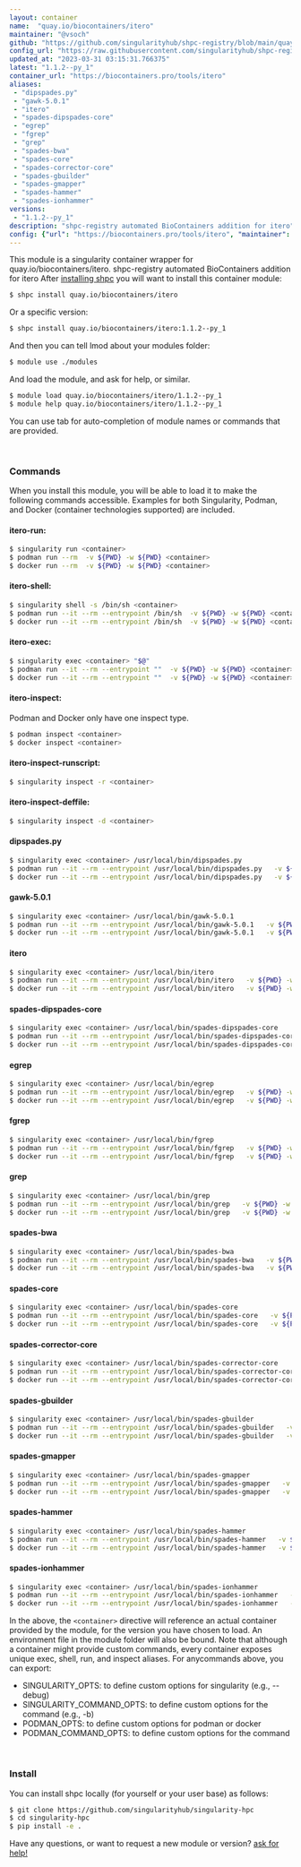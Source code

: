 ```yaml
---
layout: container
name:  "quay.io/biocontainers/itero"
maintainer: "@vsoch"
github: "https://github.com/singularityhub/shpc-registry/blob/main/quay.io/biocontainers/itero/container.yaml"
config_url: "https://raw.githubusercontent.com/singularityhub/shpc-registry/main/quay.io/biocontainers/itero/container.yaml"
updated_at: "2023-03-31 03:15:31.766375"
latest: "1.1.2--py_1"
container_url: "https://biocontainers.pro/tools/itero"
aliases:
 - "dipspades.py"
 - "gawk-5.0.1"
 - "itero"
 - "spades-dipspades-core"
 - "egrep"
 - "fgrep"
 - "grep"
 - "spades-bwa"
 - "spades-core"
 - "spades-corrector-core"
 - "spades-gbuilder"
 - "spades-gmapper"
 - "spades-hammer"
 - "spades-ionhammer"
versions:
 - "1.1.2--py_1"
description: "shpc-registry automated BioContainers addition for itero"
config: {"url": "https://biocontainers.pro/tools/itero", "maintainer": "@vsoch", "description": "shpc-registry automated BioContainers addition for itero", "latest": {"1.1.2--py_1": "sha256:a1f00e2670ec270fe4dea51820396de3a90da5ef836fc5e29ce18f499cb74fc5"}, "tags": {"1.1.2--py_1": "sha256:a1f00e2670ec270fe4dea51820396de3a90da5ef836fc5e29ce18f499cb74fc5"}, "docker": "quay.io/biocontainers/itero", "aliases": {"dipspades.py": "/usr/local/bin/dipspades.py", "gawk-5.0.1": "/usr/local/bin/gawk-5.0.1", "itero": "/usr/local/bin/itero", "spades-dipspades-core": "/usr/local/bin/spades-dipspades-core", "egrep": "/usr/local/bin/egrep", "fgrep": "/usr/local/bin/fgrep", "grep": "/usr/local/bin/grep", "spades-bwa": "/usr/local/bin/spades-bwa", "spades-core": "/usr/local/bin/spades-core", "spades-corrector-core": "/usr/local/bin/spades-corrector-core", "spades-gbuilder": "/usr/local/bin/spades-gbuilder", "spades-gmapper": "/usr/local/bin/spades-gmapper", "spades-hammer": "/usr/local/bin/spades-hammer", "spades-ionhammer": "/usr/local/bin/spades-ionhammer"}}
---
```


This module is a singularity container wrapper for quay.io/biocontainers/itero.
shpc-registry automated BioContainers addition for itero
After [installing shpc](#install) you will want to install this container module:


```bash
$ shpc install quay.io/biocontainers/itero
```

Or a specific version:

```bash
$ shpc install quay.io/biocontainers/itero:1.1.2--py_1
```

And then you can tell lmod about your modules folder:

```bash
$ module use ./modules
```

And load the module, and ask for help, or similar.

```bash
$ module load quay.io/biocontainers/itero/1.1.2--py_1
$ module help quay.io/biocontainers/itero/1.1.2--py_1
```

You can use tab for auto-completion of module names or commands that are provided.

<br>

### Commands

When you install this module, you will be able to load it to make the following commands accessible.
Examples for both Singularity, Podman, and Docker (container technologies supported) are included.

#### itero-run:

```bash
$ singularity run <container>
$ podman run --rm  -v ${PWD} -w ${PWD} <container>
$ docker run --rm  -v ${PWD} -w ${PWD} <container>
```

#### itero-shell:

```bash
$ singularity shell -s /bin/sh <container>
$ podman run --it --rm --entrypoint /bin/sh  -v ${PWD} -w ${PWD} <container>
$ docker run --it --rm --entrypoint /bin/sh  -v ${PWD} -w ${PWD} <container>
```

#### itero-exec:

```bash
$ singularity exec <container> "$@"
$ podman run --it --rm --entrypoint ""  -v ${PWD} -w ${PWD} <container> "$@"
$ docker run --it --rm --entrypoint ""  -v ${PWD} -w ${PWD} <container> "$@"
```

#### itero-inspect:

Podman and Docker only have one inspect type.

```bash
$ podman inspect <container>
$ docker inspect <container>
```

#### itero-inspect-runscript:

```bash
$ singularity inspect -r <container>
```

#### itero-inspect-deffile:

```bash
$ singularity inspect -d <container>
```


#### dipspades.py

```bash
$ singularity exec <container> /usr/local/bin/dipspades.py
$ podman run --it --rm --entrypoint /usr/local/bin/dipspades.py   -v ${PWD} -w ${PWD} <container> -c " $@"
$ docker run --it --rm --entrypoint /usr/local/bin/dipspades.py   -v ${PWD} -w ${PWD} <container> -c " $@"
```


#### gawk-5.0.1

```bash
$ singularity exec <container> /usr/local/bin/gawk-5.0.1
$ podman run --it --rm --entrypoint /usr/local/bin/gawk-5.0.1   -v ${PWD} -w ${PWD} <container> -c " $@"
$ docker run --it --rm --entrypoint /usr/local/bin/gawk-5.0.1   -v ${PWD} -w ${PWD} <container> -c " $@"
```


#### itero

```bash
$ singularity exec <container> /usr/local/bin/itero
$ podman run --it --rm --entrypoint /usr/local/bin/itero   -v ${PWD} -w ${PWD} <container> -c " $@"
$ docker run --it --rm --entrypoint /usr/local/bin/itero   -v ${PWD} -w ${PWD} <container> -c " $@"
```


#### spades-dipspades-core

```bash
$ singularity exec <container> /usr/local/bin/spades-dipspades-core
$ podman run --it --rm --entrypoint /usr/local/bin/spades-dipspades-core   -v ${PWD} -w ${PWD} <container> -c " $@"
$ docker run --it --rm --entrypoint /usr/local/bin/spades-dipspades-core   -v ${PWD} -w ${PWD} <container> -c " $@"
```


#### egrep

```bash
$ singularity exec <container> /usr/local/bin/egrep
$ podman run --it --rm --entrypoint /usr/local/bin/egrep   -v ${PWD} -w ${PWD} <container> -c " $@"
$ docker run --it --rm --entrypoint /usr/local/bin/egrep   -v ${PWD} -w ${PWD} <container> -c " $@"
```


#### fgrep

```bash
$ singularity exec <container> /usr/local/bin/fgrep
$ podman run --it --rm --entrypoint /usr/local/bin/fgrep   -v ${PWD} -w ${PWD} <container> -c " $@"
$ docker run --it --rm --entrypoint /usr/local/bin/fgrep   -v ${PWD} -w ${PWD} <container> -c " $@"
```


#### grep

```bash
$ singularity exec <container> /usr/local/bin/grep
$ podman run --it --rm --entrypoint /usr/local/bin/grep   -v ${PWD} -w ${PWD} <container> -c " $@"
$ docker run --it --rm --entrypoint /usr/local/bin/grep   -v ${PWD} -w ${PWD} <container> -c " $@"
```


#### spades-bwa

```bash
$ singularity exec <container> /usr/local/bin/spades-bwa
$ podman run --it --rm --entrypoint /usr/local/bin/spades-bwa   -v ${PWD} -w ${PWD} <container> -c " $@"
$ docker run --it --rm --entrypoint /usr/local/bin/spades-bwa   -v ${PWD} -w ${PWD} <container> -c " $@"
```


#### spades-core

```bash
$ singularity exec <container> /usr/local/bin/spades-core
$ podman run --it --rm --entrypoint /usr/local/bin/spades-core   -v ${PWD} -w ${PWD} <container> -c " $@"
$ docker run --it --rm --entrypoint /usr/local/bin/spades-core   -v ${PWD} -w ${PWD} <container> -c " $@"
```


#### spades-corrector-core

```bash
$ singularity exec <container> /usr/local/bin/spades-corrector-core
$ podman run --it --rm --entrypoint /usr/local/bin/spades-corrector-core   -v ${PWD} -w ${PWD} <container> -c " $@"
$ docker run --it --rm --entrypoint /usr/local/bin/spades-corrector-core   -v ${PWD} -w ${PWD} <container> -c " $@"
```


#### spades-gbuilder

```bash
$ singularity exec <container> /usr/local/bin/spades-gbuilder
$ podman run --it --rm --entrypoint /usr/local/bin/spades-gbuilder   -v ${PWD} -w ${PWD} <container> -c " $@"
$ docker run --it --rm --entrypoint /usr/local/bin/spades-gbuilder   -v ${PWD} -w ${PWD} <container> -c " $@"
```


#### spades-gmapper

```bash
$ singularity exec <container> /usr/local/bin/spades-gmapper
$ podman run --it --rm --entrypoint /usr/local/bin/spades-gmapper   -v ${PWD} -w ${PWD} <container> -c " $@"
$ docker run --it --rm --entrypoint /usr/local/bin/spades-gmapper   -v ${PWD} -w ${PWD} <container> -c " $@"
```


#### spades-hammer

```bash
$ singularity exec <container> /usr/local/bin/spades-hammer
$ podman run --it --rm --entrypoint /usr/local/bin/spades-hammer   -v ${PWD} -w ${PWD} <container> -c " $@"
$ docker run --it --rm --entrypoint /usr/local/bin/spades-hammer   -v ${PWD} -w ${PWD} <container> -c " $@"
```


#### spades-ionhammer

```bash
$ singularity exec <container> /usr/local/bin/spades-ionhammer
$ podman run --it --rm --entrypoint /usr/local/bin/spades-ionhammer   -v ${PWD} -w ${PWD} <container> -c " $@"
$ docker run --it --rm --entrypoint /usr/local/bin/spades-ionhammer   -v ${PWD} -w ${PWD} <container> -c " $@"
```



In the above, the `<container>` directive will reference an actual container provided
by the module, for the version you have chosen to load. An environment file in the
module folder will also be bound. Note that although a container
might provide custom commands, every container exposes unique exec, shell, run, and
inspect aliases. For anycommands above, you can export:

 - SINGULARITY_OPTS: to define custom options for singularity (e.g., --debug)
 - SINGULARITY_COMMAND_OPTS: to define custom options for the command (e.g., -b)
 - PODMAN_OPTS: to define custom options for podman or docker
 - PODMAN_COMMAND_OPTS: to define custom options for the command

<br>

### Install

You can install shpc locally (for yourself or your user base) as follows:

```bash
$ git clone https://github.com/singularityhub/singularity-hpc
$ cd singularity-hpc
$ pip install -e .
```

Have any questions, or want to request a new module or version? [ask for help!](https://github.com/singularityhub/singularity-hpc/issues)
